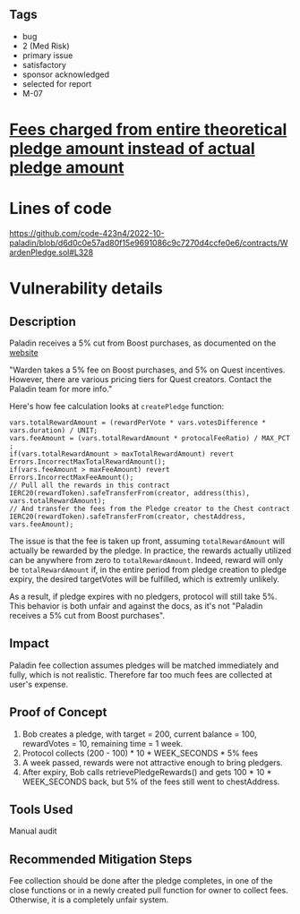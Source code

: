 ## Tags

- bug
- 2 (Med Risk)
- primary issue
- satisfactory
- sponsor acknowledged
- selected for report
- M-07

# [ Fees charged from entire theoretical pledge amount instead of actual pledge amount](https://github.com/code-423n4/2022-10-paladin-findings/issues/235) 

# Lines of code

https://github.com/code-423n4/2022-10-paladin/blob/d6d0c0e57ad80f15e9691086c9c7270d4ccfe0e6/contracts/WardenPledge.sol#L328


# Vulnerability details

## Description

Paladin receives a 5% cut from Boost purchases, as documented on the [website](https://paladin.vote/#/) 

"Warden takes a 5% fee on Boost purchases, and 5% on Quest incentives. However, there are various pricing tiers for Quest creators. Contact the Paladin team for more info."

Here's how fee calculation looks at  `createPledge` function:
```
vars.totalRewardAmount = (rewardPerVote * vars.votesDifference * vars.duration) / UNIT;
vars.feeAmount = (vars.totalRewardAmount * protocalFeeRatio) / MAX_PCT ;
if(vars.totalRewardAmount > maxTotalRewardAmount) revert Errors.IncorrectMaxTotalRewardAmount();
if(vars.feeAmount > maxFeeAmount) revert Errors.IncorrectMaxFeeAmount();
// Pull all the rewards in this contract
IERC20(rewardToken).safeTransferFrom(creator, address(this), vars.totalRewardAmount);
// And transfer the fees from the Pledge creator to the Chest contract
IERC20(rewardToken).safeTransferFrom(creator, chestAddress, vars.feeAmount);
```

The issue is that the fee is taken up front, assuming `totalRewardAmount` will actually be rewarded by the pledge. In practice, the rewards actually utilized can be anywhere from zero to `totalRewardAmount`. Indeed, reward will only be `totalRewardAmount` if, in the entire period from pledge creation to pledge expiry, the desired targetVotes will be fulfilled, which is extremly unlikely. 

As a result, if pledge expires with no pledgers, protocol will still take 5%. This behavior is both unfair and against the docs, as it's not "Paladin receives a 5% cut from Boost purchases".

## Impact

Paladin fee collection assumes pledges will be matched immediately and fully, which is not realistic. Therefore far too much fees are collected at user's expense.

## Proof of Concept

1. Bob creates a pledge, with target = 200, current balance = 100, rewardVotes = 10, remaining time = 1 week.
2. Protocol collects (200 - 100) * 10 * WEEK_SECONDS * 5% fees
3. A week passed, rewards were not attractive enough to bring pledgers.
4. After expiry, Bob calls retrievePledgeRewards() and gets 100 * 10 * WEEK_SECONDS back, but 5% of the fees still went to chestAddress.

## Tools Used

Manual audit

## Recommended Mitigation Steps

Fee collection should be done after the pledge completes, in one of the close functions or in a newly created pull function for owner to collect fees. Otherwise, it is a completely unfair system.